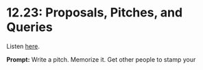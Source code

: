 # 12.23: Proposals, Pitches, and Queries 

Listen [here](http://www.writingexcuses.com/2017/06/04/12-23-proposals-pitches-and-queries/). 

**Prompt:** Write a pitch. Memorize it. Get other people to stamp your 